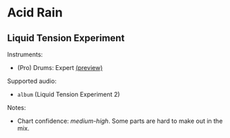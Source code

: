 # Acid Rain

## Liquid Tension Experiment

Instruments:

  * (Pro) Drums: Expert
    [(preview)](http://pages.cs.wisc.edu/~tolly/customs/?artist=liquid-tension-experiment&title=acid-rain)

Supported audio:

  * `album` (Liquid Tension Experiment 2)

Notes:

  * Chart confidence: *medium-high*. Some parts are hard to make out in the mix.

